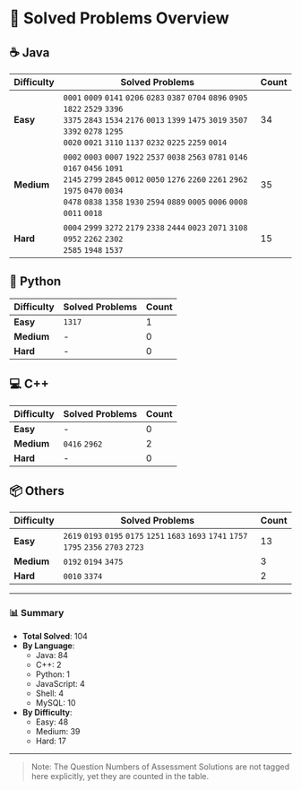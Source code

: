 # 📌 Solved Problems Overview

## ☕ Java
| Difficulty | Solved Problems                         | Count |
|------------|-----------------------------------------|-------|
| **Easy**   | `0001` `0009` `0141` `0206` `0283` `0387` `0704` `0896` `0905` `1822` `2529` `3396` <br> `3375` `2843` `1534` `2176` `0013` `1399` `1475` `3019` `3507` `3392` `0278` `1295` <br> `0020` `0021` `3110` `1137` `0232` `0225` `2259` `0014` | 34    |
| **Medium** | `0002` `0003` `0007` `1922` `2537` `0038` `2563` `0781` `0146` `0167` `0456` `1091` <br> `2145` `2799` `2845` `0012` `0050` `1276` `2260` `2261` `2962` `1975` `0470` `0034` <br> `0478` `0838` `1358` `1930` `2594` `0889` `0005` `0006` `0008` `0011` `0018`                   | 35     |
| **Hard**   | `0004` `2999` `3272` `2179` `2338` `2444` `0023` `2071` `3108` `0952` `2262` `2302` <br> `2585` `1948` `1537`                                  | 15     |

## 🐍 Python
| Difficulty | Solved Problems | Count |
|------------|-----------------|-------|
| **Easy**   | `1317`               | 1     |
| **Medium** | -               | 0     |
| **Hard**   | -               | 0     |

## 💻 C++
| Difficulty | Solved Problems | Count |
|------------|-----------------|-------|
| **Easy**   | -               | 0     |
| **Medium** | `0416` `2962`          | 2     |
| **Hard**   | -               | 0     |

## 📦 Others
| Difficulty | Solved Problems | Count |
|------------|-----------------|-------|
| **Easy**   | `2619` `0193` `0195` `0175` `1251` `1683` `1693` `1741` `1757` `1795` `2356` `2703` `2723`             | 13   |
| **Medium** | `0192` `0194` `3475`               | 3     |
| **Hard**   | `0010` `3374`               | 2     |

---

### 📊 Summary
- **Total Solved**: 104
- **By Language**:
  - Java: 84
  - C++: 2
  - Python: 1
  - JavaScript: 4
  - Shell: 4
  - MySQL: 10
- **By Difficulty**:
  - Easy: 48
  - Medium: 39
  - Hard: 17
---

>Note: The Question Numbers of Assessment Solutions are not tagged here explicitly, yet they are counted in the table.